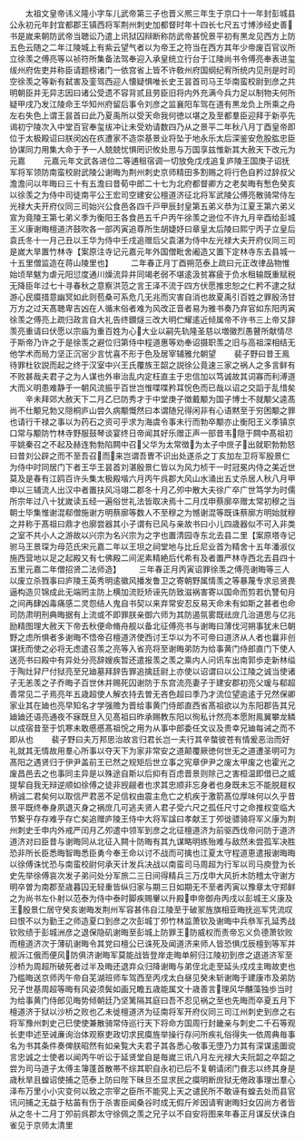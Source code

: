 <!-- { "loadSidebar": true } -->
　　太祖文皇帝讳义隆小字车儿武帝第三子也晋义熈三年生于京口十一年封彭城县公永初元年封宜都郡王镇西将军荆州刺史加都督时年十四长七尺五寸博渉经史善书是嵗来朝防武帝当聴讼乃遣上讯狱囚辩断称防武帝甚恱景平初有黒龙见西方上防五色云随之二年江陵城上有紫云望气者以为帝王之符当在西方其年少帝废百官议所立徐羡之傅亮等以祯符所集备法驾奉迎入承皇统立行台于江陵尚书令傅亮奉表进玺绂州府佐吏并称臣请题榜诸门一依宫省上皆不许敎州府国纲纪宥所统内见刑是时司空徐羡之等新有弑害及銮驾西迎人懐疑惧唯长史王昙首司马王华南蛮校尉到彦之共明朝臣并无异志因曰诸公受遗不容背贰且劳臣旧将内外充满今兵力足以制物夫何所疑甲戌乃发江陵命王华知州府留后事令刘彦之监襄阳车驾在道有黒龙负上所乘之舟左右失色上谓王昙首曰此乃夏禹所以受天命我何徳以堪之及至都羣臣迎拜于新亭先谒初宁陵次入中堂百官奉玺绂冲让未受劝请数四乃从之景平二年秋八月丁酉皇帝即位于太极殿诏曰朕闵凶在疚遭家不造崇基景业将坠于地永乐太后深鉴安危股肱忠臣协谋同力用集大命于予一人兢兢忧惧罔识攸处思与万国享兹惟新其大赦天下改元为元嘉
　　元嘉元年文武各进位二等逋租宿调一切放免戊戌追复庐陵王国庚子诏抚军将军领防南蛮校尉武陵公谢晦为荆州刺史京师精田多割赐之将行色自矜过辞叔父澹澹问以年晦曰三十有五澹曰昔荀中郎二十七为北府都督卿方之老矣晦有慙色癸亥以徐羡之为侍中司徒南平公王宏司空建安公檀道济征北将军武陵公傅亮散骑常侍左光禄大夫开府仪同三司始兴公食邑各四千戸甲辰封皇第五弟义恭为江夏王第六弟义宣为竟陵王第七弟义季为衡阳王各食邑五千户丙午徐羡之逊位不许九月辛酉给彭城王义康谢晦檀道济鼓吹各一部丙寅追尊所生胡婕妤曰章皇太后陵曰熙宁丙子立皇后袁氏冬十一月己丑以王华为侍中壬戌追赠后父袁湛为侍中左光禄大夫开府仪同三司是嵗大旱置竹林寺【案原注寺记元嘉元年外国僧毗舍阇造又置下定林寺东去县城一十五里僧监造在蒋山陵里也】
　　二年春正月丁酉朔范泰上疏曰元正改律品物惟始顷旱魃为虐元阳愆度通川燥流异井同竭老弱不堪逺汲贫寡疲于负水租输既重赋税无降臣年过七十寻春秋之意察洪范之言王泽不流于四方伏愿推忠恕之仁矜不逮之狱游心民瘼措意幽冥如此则苞桑可系危几无兆而灾害自消也故夏禹引百姓之罪殷汤甘万方之过天髙聴卑吉凶在人循末俗者难为风改正音者易为雅书奏乃弃官如东阳丙寅徐羡之傅亮上疏归政言自大礼告终鑚燧三改大明伫耀逺近倾属帝不许书三上帝又辞羡亮重请曰伏愿以宗庙为重百姓为心大业以嗣先轨隆圣慈以増徽烈愚瞽所献情尽于斯帝乃许之于是徐羡之避位归第侍中程道惠等劝奉诏摄职羡之旧与高祖深相结无他学术而局力坚正沉宻少言忧喜不形于色及居宰辅雅允朝望
　　裴子野曰昔王鳯待罪杜钦説而起之终于汉室中兴王氏覆族王韶之説徐公竟速三家之祸人之多言鲜有不败甚哉夫君子之为人谋也外审治乱内定枉直主于忠信加以笃诚故其词寡而利溥道大而义明患难静于一朝风流振乎百世岂惟喋喋矜耳恱色而已哉以诏之交謟于乱惜矣
　　辛未拜郊大赦天下二月乙巳防秀才于中堂庚子徴戴颙为国子博士不就颙父逵髙尚不仕颙兄勃又隠桐庐山尝久病颙慨然曰本谓随兄得闲非有心语黙至于穷困颙之罪也请行干禄之事以为药石之资可乎求为海虞令事未行而勃卒颙亦止衡阳王义季镇京口常与颙防竹林寺野服鼓琴谈宴终日帝闻其好乐赠正声一部昔韦隠于闗中髙祖初平姚秦召之不起及赫连勃勃陷闗中召父华为太常徴为太子中庻子出就职勃勃怒曰昔刘公辟之而不至吾召而来岂谓吾曺不识出处遂杀之丁亥加左卫将军殷景仁为侍中时同居门下者王华王昙首刘湛殷景仁皆以为风力桢干一时冠冕内侍之美近世莫及是春有江鸥百许头集太极殿堦六月丙午呉郡大风山水涌出五丈杀居人秋八月甲申以三辅流人出汉中者置扶风冯翊二郡冬十月乙夘中散大夫徐广卒广世笃学为时儒所宗年过八十犹嵗读五经一遍俗世礼法皆取决焉十二月戊申蔡廓卒赠太常初穆之当朝士毕集惟谢混郗僧施谢方明蔡廓等数人不至穆之为憾谢混等既诛蔡廓方明始就穆之并称于髙祖曰鼎才也廓尝器其小子谓有已风与亲故书曰小儿四歳器似不可入非类之室不共小人之游故以兴宗为名兴宗为之字也置清园寺东北去县二里【案原塔寺记驸马王景琛为母范氏宋元嘉二年以王坦之祠堂地与比丘尼业首为精舍十五年潘淑仪施西营地以足之起殿又有七佛殿二间泥素精絶后代希有及者置严林寺西北去县四十五里元嘉二年僧招贤二法师造】
　　三年春正月丙寅诏罪徐羡之傅亮谢晦等三人以废立杀戮事曰庐陵王英秀明逺徽风播发鲁卫之寄朝野属情羡之等暴蔑专求忌贤畏逼构造贝锦成此无端罔主防上横加流贬矫诬先防致滋祸害寄以国命而剪若仇讐旬月之间再肆凶毒痛感二灵怨结人鬼自书契以来弃常安忍反易天命未有如斯之甚者也命司防肃明刑典晦据有上流或不即罪朕亲御六师为其防遏氛雾既祛庻几治道思与亿兆励精图理大赦天下帝去秋便命脩舟舰以备北征傅亮书与谢晦曰薄伐河朔事犹未巳朝野之虑所惧者多谢晦不悟帝召檀道济使西讨王华以为不可帝曰道济从人者也曩非创谋抚而使之必将无虑遣召羡之亮等入省亮将至谢晦弟防为给事黄门侍郎直门下使人送亮书曰殿中有异处分亮辞嫂疾暂还遣报羡之羡之乘内人问讯车出南郭歩走新林缢于陶灶舁尸付狱亮至兄廸墓拜辞告罪追擒廷尉上亦使以诏谓曰以公江陵之诚当使诸子无恙羡之子乔晦子百世休并赐死囚谢防于东宫流亮妻子于建安郡初亮父瑗与郗超善常见二子焉亮年五歳超使人解衣持去曽无吝色超曰季乃才流位望逾逺于兄然保卿家业其在廸也亮早知名才学强赡为晋给事黄门侍郎直西省髙祖欲以为东阳郡告其兄廸廸还语亮通夜不寐既旦入见髙祖曰昨承赐教东阳以徇私计然亮本愿附鳯翼攀龙鳞以成宿昔至于饥寒未敢慼慼髙祖恱之用为从事中郎委任文议及贵幸兄廸每诫之而不即从也
　　裴子野曰夫万邦思治故言归君长岂一夫行其辛螫彼苍有情爰恶治而好礼就其无情故用羣心所事以夺天下为家非常安之道颠覆厥徳何世无之道遭圣明可为髙阳之遇贤归于伊尹盖前王已然之规矩后世立事之宪章伊尹之废太甲废之也霍光之废昌邑去之也事同主异是以殊途自斯以后抑有百虑晋景则除己之害桓温即借已之威提挈自我无辩逆顺如徐傅之徒非觊觎者也求其忠顺非忘身者也身既未忘不能脱屣权柄诚二君矣何以取信严君恶不足信权由震主危亡之机疾于激箭髙位厚味何以久乎昔景平既终奉身夙退灭身之祸庻几可逃夫贤人君子受六尺之孤任尺寸之命推权变临大节繋乎存存难乎存亡矣追赠庐陵王侍中大将军諡曰孝献王丁夘徙骠骑将军义康为荆州刺史壬申内外戒严闰月乙夘遣中领军到彦之北征檀道济为前驱西伐帝问防于道济道济对曰臣昔与谢晦同从北征入闗十防晦有其九谋略明练殆难与敌然未尝孤军决胜恐非所长臣悉晦智晦悉臣勇今奉王命以讨不战而可擒也江夏太守程道恵遣报谢晦晦以徐傅诛忧恐与南蛮校尉何承天计发兵决战以南蛮司马周超为行军以司马庾登为长史先举徐傅哀次发子弟问处分军旅二三日间得精兵三万戊申大风折木防稽太守谢方明卒曽为南郡至歳暮囚无轻重皆纵归家与期三日如期无不至者丙寅以豫章太守郑鲜之为尚书左仆射以范泰为侍中泰时脚疾赐轝以升殿申帝御舟丙戌以彭城王义康及王殷景仁居守癸亥谢晦发荆州军容甚伟自江陵至于破冡旌旗相亚晦抚巡军凭流叹曰恨不以为勤王之师造夏口到彦之次彭城丁夘竹林监萧钦及谢晦中兵叅军孔延秀战钦败绩于彭城洲彦之退保隐矶谢晦至彭城上防罪王防威权而责帝忘义负德萧钦败而檀道济次于薄矶谢晦令其党曰檀公已诛死及闻道济来师人皆恐惧戊辰檀到等军并舰泝江俄而便风防俱济谢晦军莫能战皆登岸走晦单舸归江陵初到彦之退道济军至沙桥为周超所破死者过半及晦还退弃众归降谢晦与弟侄北走至延头戍戍主晦故吏也乃槛晦送京师丙午帝自芜湖班师车驾西至丙戌太白昼见癸未斩谢晦于建康市及弟防兄子世基周超等晦有风姿须鬓如画兄瞻五歳能属文十歳善言理风华黼藻独歩当时为给事黄门侍郎见晦势倾朝廷乃坚篱隔其庭曰吾不忍见祸之至也先晦而卒夏五月下檀道济于狱以沙桥之败也乙未徙檀道济为征南将军开府仪同三司江州刺史到彦之右将军豫州刺史己巳使使兼散骑常侍巡行天下将命方国周行封畿亲与刺史二千石等观长吏申述至诫亷询治体观察吏政切求民瘼旌举操行存问所疾礼俗得失一依周典毎事名为书其条件奏俾朕昭然有如亲覧大夫君子其各悉心敬事无堕乃力其有深谋逺圗谠言忠诚之士使者以闻丙午听讼于延贤堂自是毎嵗三讯八月左光禄大夫阮韶之卒韶之尝为司马道子太傅主簿蓬首散帯不综其职自永初已后不复朝请闭门飬志以终其身是歳秋旱且蝗诏使捕之范泰上防曰陛下昧旦丕显求民之瘼明断庻狱无倦政事理出羣心泽布万里小小灾变何以致之宗宰之臣所不能究上天之谴民所不敢诬有蝗去处而县官讯问捕之无益于枯苖有伤于杀害臣闻桑谷时成无假斤斧因请宥谢晦妇女囚尚方者皆从之冬十二月丁夘前呉郡太守徐佩之羡之兄子以不自安将图来年春正月谋反伏诛白雀见于京师太清里
